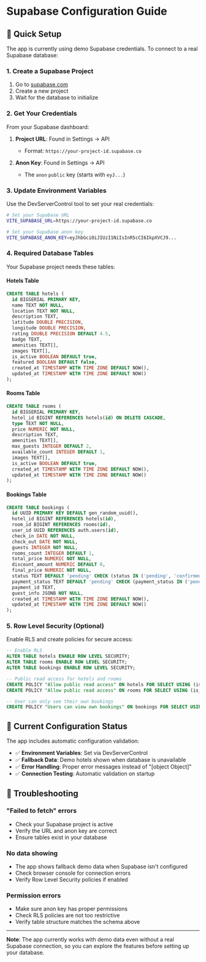 # Supabase Configuration Guide

## 🚀 Quick Setup

The app is currently using demo Supabase credentials. To connect to a real Supabase database:

### 1. Create a Supabase Project

1. Go to [supabase.com](https://supabase.com)
2. Create a new project
3. Wait for the database to initialize

### 2. Get Your Credentials

From your Supabase dashboard:

1. **Project URL**: Found in Settings → API

   - Format: `https://your-project-id.supabase.co`

2. **Anon Key**: Found in Settings → API
   - The `anon` `public` key (starts with `eyJ...`)

### 3. Update Environment Variables

Use the DevServerControl tool to set your real credentials:

```bash
# Set your Supabase URL
VITE_SUPABASE_URL=https://your-project-id.supabase.co

# Set your Supabase anon key
VITE_SUPABASE_ANON_KEY=eyJhbGciOiJIUzI1NiIsInR5cCI6IkpXVCJ9...
```

### 4. Required Database Tables

Your Supabase project needs these tables:

#### Hotels Table

```sql
CREATE TABLE hotels (
  id BIGSERIAL PRIMARY KEY,
  name TEXT NOT NULL,
  location TEXT NOT NULL,
  description TEXT,
  latitude DOUBLE PRECISION,
  longitude DOUBLE PRECISION,
  rating DOUBLE PRECISION DEFAULT 4.5,
  badge TEXT,
  amenities TEXT[],
  images TEXT[],
  is_active BOOLEAN DEFAULT true,
  featured BOOLEAN DEFAULT false,
  created_at TIMESTAMP WITH TIME ZONE DEFAULT NOW(),
  updated_at TIMESTAMP WITH TIME ZONE DEFAULT NOW()
);
```

#### Rooms Table

```sql
CREATE TABLE rooms (
  id BIGSERIAL PRIMARY KEY,
  hotel_id BIGINT REFERENCES hotels(id) ON DELETE CASCADE,
  type TEXT NOT NULL,
  price NUMERIC NOT NULL,
  description TEXT,
  amenities TEXT[],
  max_guests INTEGER DEFAULT 2,
  available_count INTEGER DEFAULT 1,
  images TEXT[],
  is_active BOOLEAN DEFAULT true,
  created_at TIMESTAMP WITH TIME ZONE DEFAULT NOW(),
  updated_at TIMESTAMP WITH TIME ZONE DEFAULT NOW()
);
```

#### Bookings Table

```sql
CREATE TABLE bookings (
  id UUID PRIMARY KEY DEFAULT gen_random_uuid(),
  hotel_id BIGINT REFERENCES hotels(id),
  room_id BIGINT REFERENCES rooms(id),
  user_id UUID REFERENCES auth.users(id),
  check_in DATE NOT NULL,
  check_out DATE NOT NULL,
  guests INTEGER NOT NULL,
  rooms_count INTEGER DEFAULT 1,
  total_price NUMERIC NOT NULL,
  discount_amount NUMERIC DEFAULT 0,
  final_price NUMERIC NOT NULL,
  status TEXT DEFAULT 'pending' CHECK (status IN ('pending', 'confirmed', 'cancelled', 'completed')),
  payment_status TEXT DEFAULT 'pending' CHECK (payment_status IN ('pending', 'paid', 'failed', 'refunded')),
  payment_id TEXT,
  guest_info JSONB NOT NULL,
  created_at TIMESTAMP WITH TIME ZONE DEFAULT NOW(),
  updated_at TIMESTAMP WITH TIME ZONE DEFAULT NOW()
);
```

### 5. Row Level Security (Optional)

Enable RLS and create policies for secure access:

```sql
-- Enable RLS
ALTER TABLE hotels ENABLE ROW LEVEL SECURITY;
ALTER TABLE rooms ENABLE ROW LEVEL SECURITY;
ALTER TABLE bookings ENABLE ROW LEVEL SECURITY;

-- Public read access for hotels and rooms
CREATE POLICY "Allow public read access" ON hotels FOR SELECT USING (is_active = true);
CREATE POLICY "Allow public read access" ON rooms FOR SELECT USING (is_active = true);

-- User can only see their own bookings
CREATE POLICY "Users can view own bookings" ON bookings FOR SELECT USING (auth.uid() = user_id);
```

## 🔧 Current Configuration Status

The app includes automatic configuration validation:

- ✅ **Environment Variables**: Set via DevServerControl
- ✅ **Fallback Data**: Demo hotels shown when database is unavailable
- ✅ **Error Handling**: Proper error messages instead of "[object Object]"
- ✅ **Connection Testing**: Automatic validation on startup

## 🚨 Troubleshooting

### "Failed to fetch" errors

- Check your Supabase project is active
- Verify the URL and anon key are correct
- Ensure tables exist in your database

### No data showing

- The app shows fallback demo data when Supabase isn't configured
- Check browser console for connection errors
- Verify Row Level Security policies if enabled

### Permission errors

- Make sure anon key has proper permissions
- Check RLS policies are not too restrictive
- Verify table structure matches the schema above

---

**Note**: The app currently works with demo data even without a real Supabase connection, so you can explore the features before setting up your database.
